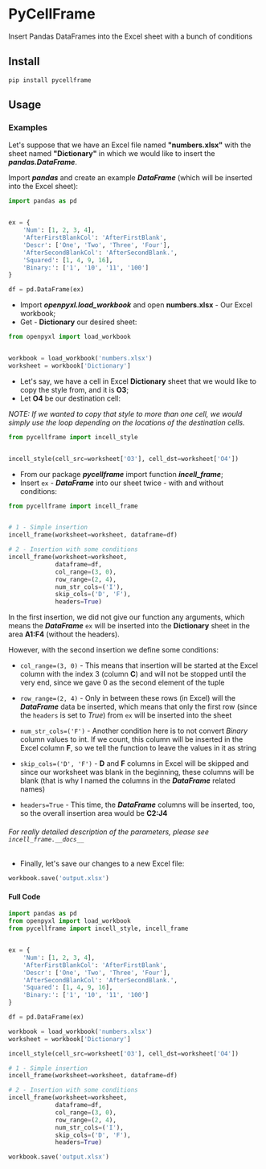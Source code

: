 # PyCellFrame

Insert Pandas DataFrames into the Excel sheet with a bunch of conditions

## Install

`pip install pycellframe`

## Usage

### Examples

Let's suppose that we have an Excel file named **"numbers.xlsx"** with the sheet
named **"Dictionary"** in which we would like to insert the ___pandas.DataFrame___.


Import ___pandas___ and create an example ___DataFrame___ (which will be inserted into the Excel sheet):

```python
import pandas as pd


ex = {
    'Num': [1, 2, 3, 4],
    'AfterFirstBlankCol': 'AfterFirstBlank',
    'Descr': ['One', 'Two', 'Three', 'Four'],
    'AfterSecondBlankCol': 'AfterSecondBlank.',
    'Squared': [1, 4, 9, 16],
    'Binary:': ['1', '10', '11', '100']
}

df = pd.DataFrame(ex)
```

- Import ___openpyxl.load_workbook___ and open **numbers.xlsx** - Our Excel workbook;
- Get - **Dictionary** our desired sheet:

```python
from openpyxl import load_workbook


workbook = load_workbook('numbers.xlsx')
worksheet = workbook['Dictionary']
```

- Let's say, we have a cell in Excel __Dictionary__ sheet that we would like to copy the style from,
and it is __O3__;
- Let __O4__ be our destination cell:

_NOTE: If we wanted to copy that style to more than one cell, we would simply use the loop
depending on the locations of the destination cells._

```python
from pycellframe import incell_style


incell_style(cell_src=worksheet['O3'], cell_dst=worksheet['O4'])
```

- From our package ___pycellframe___ import function ___incell_frame___;
- Insert `ex` - ___DataFrame___ into our sheet twice - with and without conditions:

```python
from pycellframe import incell_frame


# 1 - Simple insertion
incell_frame(worksheet=worksheet, dataframe=df)

# 2 - Insertion with some conditions
incell_frame(worksheet=worksheet,
             dataframe=df,
             col_range=(3, 0),
             row_range=(2, 4),
             num_str_cols=('I'),
             skip_cols=('D', 'F'),
             headers=True)
```

In the first insertion, we did not give our function any arguments, which means the ___DataFrame___
`ex` will be inserted into the __Dictionary__ sheet in the area __A1:F4__ (without the headers).

However, with the second insertion we define some conditions:

- `col_range=(3, 0)` - This means that insertion will be started at the Excel column with the
index 3 (column __C__) and will not be stopped until the very end, since we gave 0 as the
second element of the tuple

- `row_range=(2, 4)` - Only in between these rows (in Excel) will the ___DataFrame___ data be inserted,
which means that only the first row (since the `headers` is set to _True_) from `ex` will be inserted into the sheet

- `num_str_cols=('F')` - Another condition here is to not convert _Binary_ column values to int.
If we count, this column will be inserted in the Excel column __F__, so we tell the function to leave
the values in it as string

- `skip_cols=('D', 'F')` - __D__ and __F__ columns in Excel will be skipped and since our worksheet
was blank in the beginning, these columns will be blank (that is why I named the columns in the
___DataFrame___ related names)

- `headers=True` - This time, the ___DataFrame___ columns will be inserted, too, so the overall
insertion area would be __C2:J4__

###### For really detailed description of the parameters, please see `incell_frame.__docs__`

- Finally, let's save our changes to a new Excel file:

```python
workbook.save('output.xlsx')
```

#### Full Code

```python
import pandas as pd
from openpyxl import load_workbook
from pycellframe import incell_style, incell_frame


ex = {
    'Num': [1, 2, 3, 4],
    'AfterFirstBlankCol': 'AfterFirstBlank',
    'Descr': ['One', 'Two', 'Three', 'Four'],
    'AfterSecondBlankCol': 'AfterSecondBlank.',
    'Squared': [1, 4, 9, 16],
    'Binary:': ['1', '10', '11', '100']
}

df = pd.DataFrame(ex)

workbook = load_workbook('numbers.xlsx')
worksheet = workbook['Dictionary']

incell_style(cell_src=worksheet['O3'], cell_dst=worksheet['O4'])

# 1 - Simple insertion
incell_frame(worksheet=worksheet, dataframe=df)

# 2 - Insertion with some conditions
incell_frame(worksheet=worksheet,
             dataframe=df,
             col_range=(3, 0),
             row_range=(2, 4),
             num_str_cols=('I'),
             skip_cols=('D', 'F'),
             headers=True)

workbook.save('output.xlsx')
```
